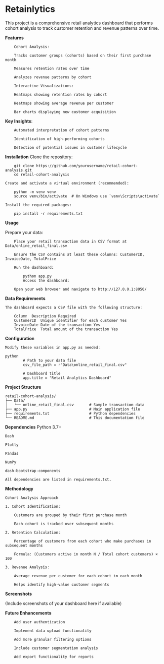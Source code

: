 # Retainlytics
This project is a comprehensive retail analytics dashboard that performs cohort analysis to track customer retention and revenue patterns over time.

**Features**

        Cohort Analysis:

        Tracks customer groups (cohorts) based on their first purchase month

        Measures retention rates over time

        Analyzes revenue patterns by cohort

        Interactive Visualizations:

        Heatmaps showing retention rates by cohort

        Heatmaps showing average revenue per customer

        Bar charts displaying new customer acquisition

**Key Insights:**

        Automated interpretation of cohort patterns

        Identification of high-performing cohorts

        Detection of potential issues in customer lifecycle

**Installation**
    Clone the repository:

        git clone https://github.com/yourusername/retail-cohort-analysis.git
        cd retail-cohort-analysis

    Create and activate a virtual environment (recommended):

        python -m venv venv
        source venv/bin/activate  # On Windows use `venv\Scripts\activate`

    Install the required packages:

        pip install -r requirements.txt

**Usage**

Prepare your data:

        Place your retail transaction data in CSV format at Data/online_retail_final.csv

        Ensure the CSV contains at least these columns: CustomerID, InvoiceDate, TotalPrice

        Run the dashboard:

            python app.py
            Access the dashboard:

        Open your web browser and navigate to http://127.0.0.1:8050/

**Data Requirements**

    The dashboard expects a CSV file with the following structure:

        Column	Description	Required
        CustomerID	Unique identifier for each customer	Yes
        InvoiceDate	Date of the transaction	Yes
        TotalPrice	Total amount of the transaction	Yes


**Configuration**

    Modify these variables in app.py as needed:

    python
            # Path to your data file
            csv_file_path = r"Data\online_retail_final.csv"

            # Dashboard title
            app.title = "Retail Analytics Dashboard"


**Project Structure**

    retail-cohort-analysis/
    ├── Data/
    │   └── online_retail_final.csv       # Sample transaction data
    ├── app.py                            # Main application file
    ├── requirements.txt                  # Python dependencies
    └── README.md                         # This documentation file


**Dependencies**
    Python 3.7+

    Dash

    Plotly

    Pandas

    NumPy

    dash-bootstrap-components

    All dependencies are listed in requirements.txt.



**Methodology**

    Cohort Analysis Approach

    1. Cohort Identification:

        Customers are grouped by their first purchase month

        Each cohort is tracked over subsequent months

    2. Retention Calculation:

        Percentage of customers from each cohort who make purchases in subsequent months

        Formula: (Customers active in month N / Total cohort customers) × 100

    3. Revenue Analysis:

        Average revenue per customer for each cohort in each month

        Helps identify high-value customer segments


**Screenshots**

(Include screenshots of your dashboard here if available)

**Future Enhancements**

        Add user authentication

        Implement data upload functionality

        Add more granular filtering options

        Include customer segmentation analysis

        Add export functionality for reports